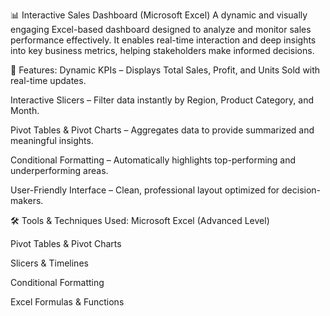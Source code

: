 📊 Interactive Sales Dashboard (Microsoft Excel)
A dynamic and visually engaging Excel-based dashboard designed to analyze and monitor sales performance effectively. It enables real-time interaction and deep insights into key business metrics, helping stakeholders make informed decisions.

🔧 Features:
Dynamic KPIs – Displays Total Sales, Profit, and Units Sold with real-time updates.

Interactive Slicers – Filter data instantly by Region, Product Category, and Month.

Pivot Tables & Pivot Charts – Aggregates data to provide summarized and meaningful insights.

Conditional Formatting – Automatically highlights top-performing and underperforming areas.

User-Friendly Interface – Clean, professional layout optimized for decision-makers.

🛠️ Tools & Techniques Used:
Microsoft Excel (Advanced Level)

Pivot Tables & Pivot Charts

Slicers & Timelines

Conditional Formatting

Excel Formulas & Functions

